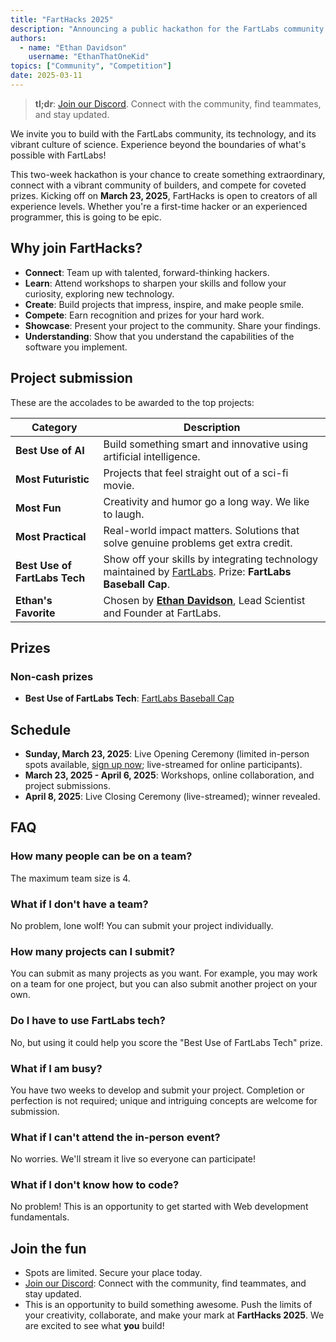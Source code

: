 ```yaml
---
title: "FartHacks 2025"
description: "Announcing a public hackathon for the FartLabs community."
authors:
  - name: "Ethan Davidson"
    username: "EthanThatOneKid"
topics: ["Community", "Competition"]
date: 2025-03-11
---
```


> **tl;dr**: [Join our Discord](https://go.fart.tools/chat). Connect with the
> community, find teammates, and stay updated.

We invite you to build with the FartLabs community, its technology, and its
vibrant culture of science. Experience beyond the boundaries of what's possible
with FartLabs!

This two-week hackathon is your chance to create something extraordinary,
connect with a vibrant community of builders, and compete for coveted prizes.
Kicking off on **March 23, 2025**, FartHacks is open to creators of all
experience levels. Whether you're a first-time hacker or an experienced
programmer, this is going to be epic.

## Why join FartHacks?

- **Connect**: Team up with talented, forward-thinking hackers.
- **Learn**: Attend workshops to sharpen your skills and follow your curiosity,
  exploring new technology.
- **Create**: Build projects that impress, inspire, and make people smile.
- **Compete**: Earn recognition and prizes for your hard work.
- **Showcase**: Present your project to the community. Share your findings.
- **Understanding**: Show that you understand the capabilities of the software
  you implement.

## Project submission

These are the accolades to be awarded to the top projects:

| Category                      | Description                                                                                                                       |
| ----------------------------- | --------------------------------------------------------------------------------------------------------------------------------- |
| **Best Use of AI**            | Build something smart and innovative using artificial intelligence.                                                               |
| **Most Futuristic**           | Projects that feel straight out of a sci-fi movie.                                                                                |
| **Most Fun**                  | Creativity and humor go a long way. We like to laugh.                                                                             |
| **Most Practical**            | Real-world impact matters. Solutions that solve genuine problems get extra credit.                                                |
| **Best Use of FartLabs Tech** | Show off your skills by integrating technology maintained by [FartLabs](https://fartlabs.org/). Prize: **FartLabs Baseball Cap**. |
| **Ethan's Favorite**          | Chosen by [**Ethan Davidson**](https://etok.me/), Lead Scientist and Founder at FartLabs.                                         |

## Prizes

### Non-cash prizes

- **Best Use of FartLabs Tech**:
  [FartLabs Baseball Cap](https://shop.fartlabs.org/products/fartlabs-baseball-cap)

## Schedule

- **Sunday, March 23, 2025**: Live Opening Ceremony (limited in-person spots
  available, [sign up now](https://go.fart.tools/hackathon-rsvp); live-streamed
  for online participants).
- **March 23, 2025 - April 6, 2025**: Workshops, online collaboration, and
  project submissions.
- **April 8, 2025**: Live Closing Ceremony (live-streamed); winner revealed.

## FAQ

### How many people can be on a team?

The maximum team size is 4.

### What if I don't have a team?

No problem, lone wolf! You can submit your project individually.

### How many projects can I submit?

You can submit as many projects as you want. For example, you may work on a team
for one project, but you can also submit another project on your own.

### Do I have to use FartLabs tech?

No, but using it could help you score the "Best Use of FartLabs Tech" prize.

### What if I am busy?

You have two weeks to develop and submit your project. Completion or perfection
is not required; unique and intriguing concepts are welcome for submission.

### What if I can't attend the in-person event?

No worries. We'll stream it live so everyone can participate!

### What if I don't know how to code?

No problem! This is an opportunity to get started with Web development
fundamentals.

## Join the fun

- Spots are limited. Secure your place today.
- [Join our Discord](https://go.fart.tools/chat): Connect with the community,
  find teammates, and stay updated.
- This is an opportunity to build something awesome. Push the limits of your
  creativity, collaborate, and make your mark at **FartHacks 2025**. We are
  excited to see what **you** build!
